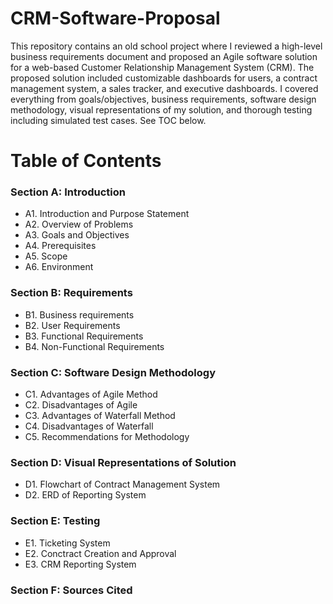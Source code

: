 # CRM-Software-Proposal

This repository contains an old school project where I reviewed a high-level business requirements document and proposed an Agile software solution for a web-based Customer Relationship Management System (CRM). The proposed solution included customizable dashboards for users, a contract management system, a sales tracker, and executive dashboards. I covered everything from goals/objectives, business requirements, software design methodology, visual representations of my solution, and thorough testing including simulated test cases. See TOC below. 

# Table of Contents
### Section A: Introduction
-   A1. Introduction and Purpose Statement
-   A2. Overview of Problems
-   A3. Goals and Objectives
-   A4. Prerequisites
-   A5. Scope
-   A6. Environment
### Section B: Requirements
-   B1. Business requirements
-   B2. User Requirements
-   B3. Functional Requirements
-   B4. Non-Functional Requirements
### Section C: Software Design Methodology
-   C1. Advantages of Agile Method
-   C2. Disadvantages of Agile
-   C3. Advantages of Waterfall Method
-   C4. Disadvantages of Waterfall
-   C5. Recommendations for Methodology
### Section D: Visual Representations of Solution
-   D1. Flowchart of Contract Management System
-   D2. ERD of Reporting System
### Section E: Testing
-   E1. Ticketing System
-   E2. Conctract Creation and Approval
-   E3. CRM Reporting System
### Section F: Sources Cited
